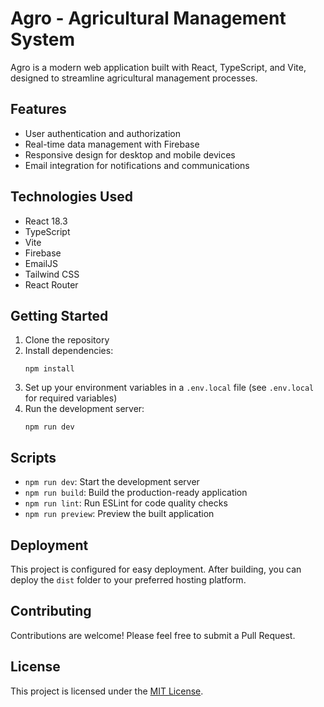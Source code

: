 # Agro - Agricultural Management System

Agro is a modern web application built with React, TypeScript, and Vite, designed to streamline agricultural management processes.

## Features

- User authentication and authorization
- Real-time data management with Firebase
- Responsive design for desktop and mobile devices
- Email integration for notifications and communications

## Technologies Used

- React 18.3
- TypeScript
- Vite
- Firebase
- EmailJS
- Tailwind CSS
- React Router

## Getting Started

1. Clone the repository
2. Install dependencies:
   ```
   npm install
   ```
3. Set up your environment variables in a `.env.local` file (see `.env.local` for required variables)
4. Run the development server:
   ```
   npm run dev
   ```

## Scripts

- `npm run dev`: Start the development server
- `npm run build`: Build the production-ready application
- `npm run lint`: Run ESLint for code quality checks
- `npm run preview`: Preview the built application

## Deployment

This project is configured for easy deployment. After building, you can deploy the `dist` folder to your preferred hosting platform.

## Contributing

Contributions are welcome! Please feel free to submit a Pull Request.

## License

This project is licensed under the [MIT License](LICENSE).
